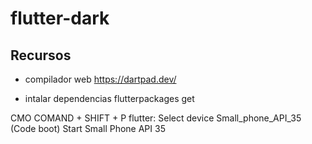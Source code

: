 # flutter-dark

## Recursos
- compilador web
https://dartpad.dev/

- intalar dependencias
flutterpackages get


CMO COMAND + SHIFT + P
flutter: Select device 
Small_phone_API_35 (Code boot) 
Start Small Phone API 35

